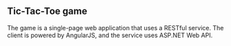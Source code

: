 ## Tic-Tac-Toe game

The game is a single-page web application that uses a RESTful service. The client is powered by AngularJS, and the service uses ASP.NET Web API.